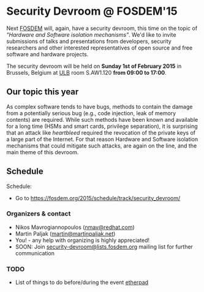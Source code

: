 # Security Devroom @ FOSDEM'15

Next [FOSDEM](https://fosdem.org/2015/) will, again, have a security devroom, this time on the topic of _"Hardware and Software isolation mechanisms"_. We'd like to invite submissions of talks and presentations from developers, security researchers and other interested representatives of open source and free software and hardware projects.

The security devroom will be held on **Sunday 1st of February 2015** in Brussels, Belgium at [ULB](http://www.ulb.ac.be/) room S.AW1.120 **from 09:00 to 17:00**.

## Our topic this year

As complex software tends to have bugs, methods to contain the damage from a
potentially serious bug (e.g., code injection, leak of memory contents) are 
required. While such methods have been known and available for a long time (HSMs and
smart cards, privilege separation), it is surprising that an attack like
_heartbleed_ required the revocation of the private keys of a large part of the
Internet. For that reason Hardware and Software isolation mechanisms that could
mitigate such attacks, are again on the line, and the main theme of this devroom. 

## Schedule

Schedule:

  - Go to https://fosdem.org/2015/schedule/track/security_devroom/



### Organizers & contact

  * Nikos Mavrogiannopoulos (nmav@redhat.com)
  * Martin Paljak (martin@martinpaljak.net)
  * You! - any help with organizing is highly appreciated!
  * SOON: Join [security-devroom@lists.fosdem.org](https://lists.fosdem.org/listinfo/security-devroom-not-yet-available) mailing list for further communication

### TODO
  * List of things to do before/during the event [etherpad](https://piratenpad.de/f7bOkTtAa2)


  
 
